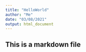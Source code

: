 ```yaml
---
title: "HelloWorld"
author: "Me"
date: "03/08/2021"
output: html_document
---
```



## This is a markdown file




